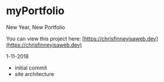# myPortfolio
New Year, New Portfolio

You can view this project here: [https://chrisfinneyisaweb.dev](https://chrisfinneyisaweb.dev)

1-11-2018 
* initial commit
* site architecture 

